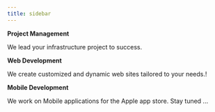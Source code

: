 ```yaml
---
title: sidebar
---
```


<i class="uk-icon-cog"></i>
<p><strong>Project Management</strong></p>
<p>We lead your infrastructure project to success.</p>
<p><strong>Web Development </strong></p>
<p>We create customized and dynamic web sites tailored to your needs.!</p>
<p><strong>Mobile Development</strong></p>
<p>We work on Mobile applications for the Apple app store. Stay tuned ...</p>